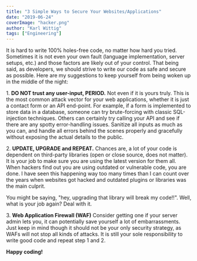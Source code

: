 ```yaml
---
title: "3 Simple Ways to Secure Your Websites/Applications"
date: "2019-06-24"
coverImage: "hacker.png"
author: "Karl Wittig"
tags: ["Engineering"]
---
```


It is hard to write 100% holes-free code, no matter how hard you tried. Sometimes it is not even your own fault (language implementation, server setups, etc.) and those factors are likely out of your control. That being said, as developers, we should strive to write our code as safe and secure as possible. Here are my suggestions to keep yourself from being woken up in the middle of the night:

1\. **DO NOT trust any user-input, PERIOD.** Not even if it is yours truly. This is the most common attack vector for your web applications, whether it is just a contact form or an API end-point. For example, if a form is implemented to store data in a database, someone can try brute-forcing with classic SQL-injection techniques. Others can certainly try calling your API and see if there are any spotty error-handling issues. Sanitize all inputs as much as you can, and handle all errors behind the scenes properly and gracefully without exposing the actual details to the public.

2\. **UPDATE, UPGRADE and REPEAT.** Chances are, a lot of your code is dependent on third-party libraries (open or close source, does not matter). It is your job to make sure you are using the latest version for them all. When hackers find out you are using outdated or vulnerable code, you are done. I have seen this happening way too many times than I can count over the years when websites got hacked and outdated plugins or libraries was the main culprit.

You might be saying, "hey, upgrading that library will break my code!!". Well, what is your job again? Deal with it.

3\. **Web Application Firewall (WAF)** Consider getting one if your server admin lets you, it can potentially save yourself a lot of embarrassments. Just keep in mind though it should not be your only security strategy, as WAFs will not stop all kinds of attacks. It is still your sole responsibility to write good code and repeat step 1 and 2.

**Happy coding!**
